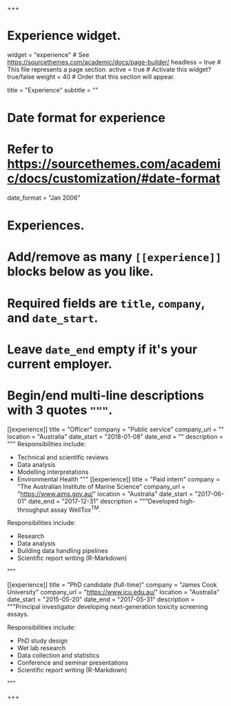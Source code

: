 +++
# Experience widget.
widget = "experience"  # See https://sourcethemes.com/academic/docs/page-builder/
headless = true  # This file represents a page section.
active = true  # Activate this widget? true/false
weight = 40  # Order that this section will appear.

title = "Experience"
subtitle = ""

# Date format for experience
#   Refer to https://sourcethemes.com/academic/docs/customization/#date-format
date_format = "Jan 2006"

# Experiences.
#   Add/remove as many `[[experience]]` blocks below as you like.
#   Required fields are `title`, `company`, and `date_start`.
#   Leave `date_end` empty if it's your current employer.
#   Begin/end multi-line descriptions with 3 quotes `"""`.
[[experience]]
  title = "Officer"
  company = "Public service"
  company_url = ""
  location = "Australia"
  date_start = "2018-01-08"
  date_end = ""
  description = """
  Responsibilities include:
  
  * Technical and scientific reviews 
  * Data analysis 
  * Modelling interpretations 
  * Environmental Health 
  """
[[experience]]
  title = "Paid intern"
  company = "The Australian Institute of Marine Science"
  company_url = "https://www.aims.gov.au/"
  location = "Australia"
  date_start = "2017-06-01"
  date_end = "2017-12-31"
  description = """Developed high-throughput assay WellTox<sup>TM</sup>.
  
  Responsibilities include:
  
  * Research 
  * Data analysis 
  * Building data handling pipelines 
  * Scientific report writing (R-Markdown)  
  
  """

[[experience]]
  title = "PhD candidate (full-time)"
  company = "James Cook University"
  company_url = "https://www.jcu.edu.au/"
  location = "Australia"
  date_start = "2015-05-20"
  date_end = "2017-05-31"
  description = """Principal investigator developing next-generation         toxicity screening assays.
  
  Responsibilities include:
  
  * PhD study design 
  * Wet lab research 
  * Data collection and statistics 
  * Conference and seminar presentations 
  * Scientific report writing (R-Markdown)
  
  """

+++
